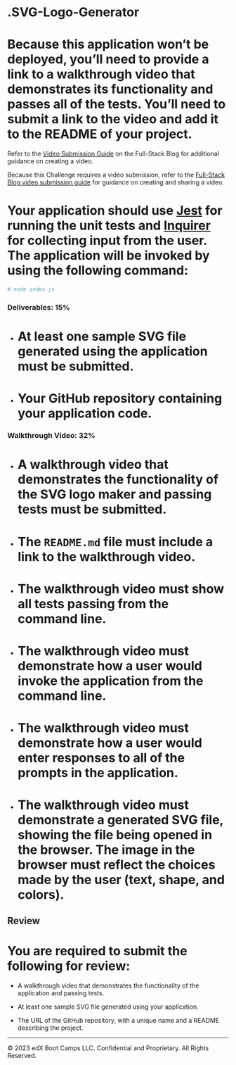 # .SVG-Logo-Generator

# Because this application won’t be deployed, you’ll need to provide a link to a walkthrough video that demonstrates its functionality and passes all of the tests. You’ll need to submit a link to the video **and** add it to the README of your project.

Refer to the [Video Submission Guide](https://coding-boot-camp.github.io/full-stack/computer-literacy/video-submission-guide) on the Full-Stack Blog for additional guidance on creating a video.



Because this Challenge requires a video submission, refer to the [Full-Stack Blog video submission guide](https://coding-boot-camp.github.io/full-stack/computer-literacy/video-submission-guide) for guidance on creating and sharing a video.

# Your application should use [Jest](https://www.npmjs.com/package/jest) for running the unit tests and [Inquirer](https://www.npmjs.com/package/inquirer/v/8.2.4) for collecting input from the user. The application will be invoked by using the following command:

```bash
# node index.js
```




### Deliverables: 15%

* # At least one sample SVG file generated using the application must be submitted.

* # Your GitHub repository containing your application code.

### Walkthrough Video: 32%

* # A walkthrough video that demonstrates the functionality of the SVG logo maker and passing tests must be submitted.

* # The `README.md` file must include a link to the walkthrough video.

* # The walkthrough video must show all tests passing from the command line.

* # The walkthrough video must demonstrate how a user would invoke the application from the command line.

* # The walkthrough video must demonstrate how a user would enter responses to all of the prompts in the application.

* # The walkthrough video must demonstrate a generated SVG file, showing the file being opened in the browser. The image in the browser must reflect the choices made by the user (text, shape, and colors).


## Review

# You are required to submit the following for review:

* A walkthrough video that demonstrates the functionality of the application and passing tests.

* At least one sample SVG file generated using your application.

* The URL of the GitHub repository, with a unique name and a README describing the project.

---
© 2023 edX Boot Camps LLC. Confidential and Proprietary. All Rights Reserved.
